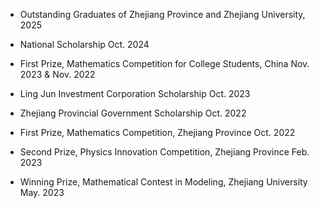 
- Outstanding Graduates of Zhejiang Province and Zhejiang University, 2025

- National Scholarship Oct. 2024 

- First Prize, Mathematics Competition for College Students, China Nov. 2023 & Nov. 2022 

- Ling Jun Investment Corporation Scholarship Oct. 2023 

- Zhejiang Provincial Government Scholarship Oct. 2022 

- First Prize, Mathematics Competition, Zhejiang Province Oct. 2022 

- Second Prize, Physics Innovation Competition, Zhejiang Province Feb. 2023 

- Winning Prize, Mathematical Contest in Modeling, Zhejiang University May. 2023
